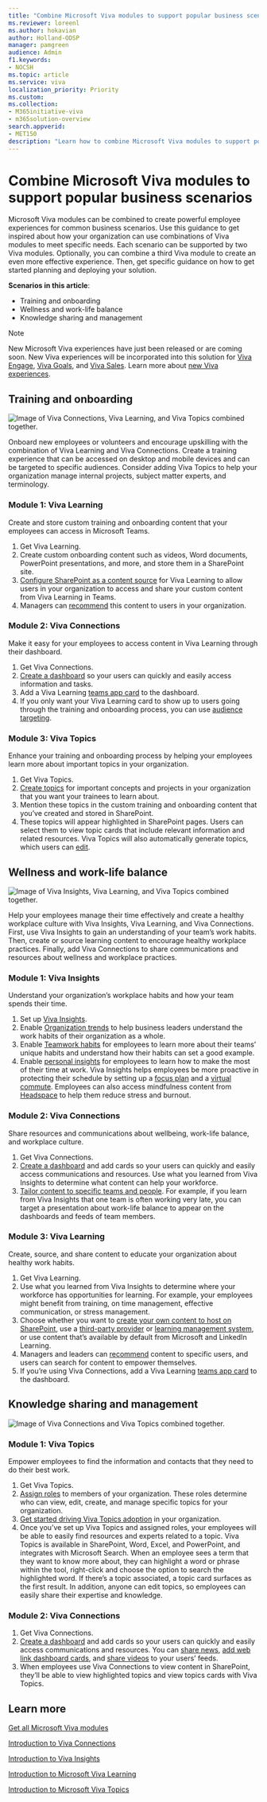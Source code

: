 ```yaml
---
title: "Combine Microsoft Viva modules to support popular business scenarios"
ms.reviewer: loreenl
ms.author: hokavian
author: Holland-ODSP
manager: pamgreen
audience: Admin
f1.keywords:
- NOCSH
ms.topic: article
ms.service: viva
localization_priority: Priority
ms.custom:
ms.collection:  
- M365initiative-viva
- m365solution-overview
search.appverid:
- MET150
description: "Learn how to combine Microsoft Viva modules to support popular experiences"
---
```

# Combine Microsoft Viva modules to support popular business scenarios

Microsoft Viva modules can be combined to create powerful employee experiences for common business scenarios. Use this guidance to get inspired about how your organization can use combinations of Viva modules to meet specific needs. Each scenario can be supported by two Viva modules. Optionally, you can combine a third Viva module to create an even more effective experience. Then, get specific guidance on how to get started planning and deploying your solution.

**Scenarios in this article**:

- Training and onboarding
- Wellness and work-life balance
- Knowledge sharing and management

>[!NOTE] 
> New Microsoft Viva experiences have just been released or are coming soon. New Viva experiences will be incorporated into this solution for [Viva Engage](/viva/engage/overview), [Viva Goals](/viva/goals/intro-to-ms-viva-goals), and [Viva Sales](/viva/sales/introduction). Learn more about [new Viva experiences](/viva/getting-started-with-microsoft-viva#learn-more-about-new-viva-experiences).

## Training and onboarding

![Image of Viva Connections, Viva Learning, and Viva Topics combined together.](./media/training-combo.png)

Onboard new employees or volunteers and encourage upskilling with the combination of Viva Learning and Viva Connections. Create a training experience that can be accessed on desktop and mobile devices and can be targeted to specific audiences. Consider adding Viva Topics to help your organization manage internal projects, subject matter experts, and terminology.

### Module 1: Viva Learning

Create and store custom training and onboarding content that your employees can access in Microsoft Teams.

1. Get Viva Learning.
2. Create custom onboarding content such as videos, Word documents, PowerPoint presentations, and more, and store them in a SharePoint site.
3. [Configure SharePoint as a content source](learning/configure-sharepoint-content-source.md) for Viva Learning to allow users in your organization to access and share your custom content from Viva Learning in Teams.
4. Managers can [recommend](https://support.microsoft.com/office/recommend-and-manage-content-in-viva-learning-77f9dcbf-41a8-4b19-b4d1-b99c406f37b8) this content to users in your organization.

### Module 2: Viva Connections

Make it easy for your employees to access content in Viva Learning through their dashboard.

1. Get Viva Connections.
2. [Create a dashboard](connections/create-dashboard.md) so your users can quickly and easily access information and tasks.
3. Add a Viva Learning [teams app card](connections/create-dashboard.md) to the dashboard.
4. If you only want your Viva Learning card to show up to users going through the training and onboarding process, you can use [audience targeting](connections/create-dashboard.md).

### Module 3: Viva Topics

Enhance your training and onboarding process by helping your employees learn more about important topics in your organization.

1. Get Viva Topics.
2. [Create topics](topics/create-a-topic.md) for important concepts and projects in your organization that you want your trainees to learn about.
3. Mention these topics in the custom training and onboarding content that you’ve created and stored in SharePoint.
4. These topics will appear highlighted in SharePoint pages. Users can select them to view topic cards that include relevant information and related resources. Viva Topics will also automatically generate topics, which users can [edit](topics/edit-a-topic.md).

## Wellness and work-life balance

![Image of Viva Insights, Viva Learning, and Viva Topics combined together.](./media/wellness-combo.png)

Help your employees manage their time effectively and create a healthy workplace culture with Viva Insights, Viva Learning, and Viva Connections. First, use Viva Insights to gain an understanding of your team’s work habits. Then, create or source learning content to encourage healthy workplace practices. Finally, add Viva Connections to share communications and resources about wellness and workplace practices.

### Module 1: Viva Insights

Understand your organization’s workplace habits and how your team spends their time.

1. Set up [Viva Insights](insights/introduction.md).
2. Enable [Organization trends](insights/org-team-insights/org-trends.md) to help business leaders understand the work habits of their organization as a whole.
3. Enable [Teamwork habits](insights/org-team-insights/teamwork-habits.md) for employees to learn more about their teams’ unique habits and understand how their habits can set a good example.
4. Enable [personal insights](insights/personal/introduction.md) for employees to learn how to make the most of their time at work. Viva Insights helps employees be more proactive in protecting their schedule by setting up a [focus plan](insights/personal/Use/focus-plan.md) and a [virtual commute](insights/personal/teams/viva-insights-virtual-commute.md). Employees can also access mindfulness content from [Headspace](insights/personal/teams/viva-insights-headspace.md) to help them reduce stress and burnout.

### Module 2: Viva Connections

Share resources and communications about wellbeing, work-life balance, and workplace culture.

1. Get Viva Connections.
2. [Create a dashboard](connections/create-dashboard.md)  and add cards so your users can quickly and easily access communications and resources. Use what you learned from Viva Insights to determine what content can help your workforce.
3. [Tailor content to specific teams and people](connections/viva-connections-overview.md). For example, if you learn from Viva Insights that one team is often working very late, you can target a presentation about work-life balance to appear on the dashboards and feeds of team members.

### Module 3: Viva Learning

Create, source, and share content to educate your organization about healthy work habits.

1. Get Viva Learning.
2. Use what you learned from Viva Insights to determine where your workforce has opportunities for learning. For example, your employees might benefit from training, on time management, effective communication, or stress management.
3. Choose whether you want to [create your own content to host on SharePoint](learning/configure-sharepoint-content-source.md), use a [third-party provider](learning/configure-other-content-sources.md) or [learning management system](learning/configure-lms.md), or use content that’s available by default from Microsoft and LinkedIn Learning.
4. Managers and leaders can [recommend](https://support.microsoft.com/office/recommend-and-manage-content-in-viva-learning-77f9dcbf-41a8-4b19-b4d1-b99c406f37b8) content to specific users, and users can search for content to empower themselves.
5. If you’re using Viva Connections, add a Viva Learning [teams app card](connections/create-dashboard.md) to the dashboard.

## Knowledge sharing and management

![Image of Viva Connections and Viva Topics combined together.](./media/knowledge-combo.png)

### Module 1: Viva Topics

Empower employees to find the information and contacts that they need to do their best work.

1. Get Viva Topics.
2. [Assign roles](topics/topic-experiences-roles.md) to members of your organization. These roles determine who can view, edit, create, and manage specific topics for your organization.
3. [Get started driving Viva Topics adoption](topics/topics-adoption-getstarted.md) in your organization.
4. Once you’ve set up Viva Topics and assigned roles, your employees will be able to easily find resources and experts related to a topic. Viva Topics is available in SharePoint, Word, Excel, and PowerPoint, and integrates with Microsoft Search. When an employee sees a term that they want to know more about, they can highlight a word or phrase within the tool, right-click and choose the option to search the highlighted word. If there’s a topic associated, a topic card surfaces as the first result. In addition, anyone can edit topics, so employees can easily share their expertise and knowledge.

### Module 2: Viva Connections

1. Get Viva Connections.
2. [Create a dashboard](connections/create-dashboard.md) and add cards so your users can quickly and easily access communications and resources. You can [share news](/sharepoint/distribute-corporate-news-to-your-organization), [add web link dashboard cards](connections/create-dashboard.md), and [share videos](connections/video-news-links.md) to your users’ feeds.
3. When employees use Viva Connections to view content in SharePoint, they’ll be able to view highlighted topics and view topics cards with Viva Topics.

## Learn more

[Get all Microsoft Viva modules](plan-for-all-viva-modules.md)

[Introduction to Viva Connections](connections/viva-connections-overview.md)

[Introduction to Viva Insights](insights/introduction.md)

[Introduction to Microsoft Viva Learning](learning/index.md)

[Introduction to Microsoft Viva Topics](topics/index.md)
